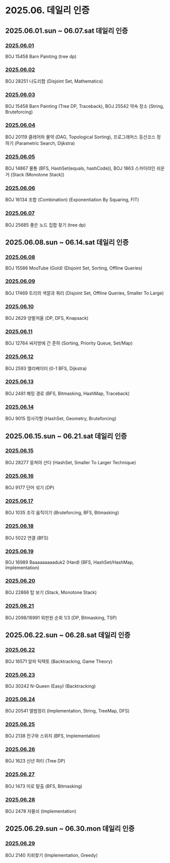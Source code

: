 # 2025.06. 데일리 인증

## 2025.06.01.sun ~ 06.07.sat 데일리 인증

### [2025.06.01](https://github.com/jwelyl/daily_certification/blob/main/2025/06/01/25_06_01_daily_certification.md)
BOJ 15458 Barn Painting (tree dp)

### [2025.06.02](https://github.com/jwelyl/daily_certification/blob/main/2025/06/02/25_06_02_daily_certification.md)
BOJ 28251 나도리합 (Disjoint Set, Mathematics)

### [2025.06.03](https://github.com/jwelyl/daily_certification/blob/main/2025/06/03/25_06_03_daily_certification.md)
BOJ 15458 Barn Painting (Tree DP, Traceback), BOJ 25542 약속 장소 (String, Bruteforcing)

### [2025.06.04](https://github.com/jwelyl/daily_certification/blob/main/2025/06/04/25_06_04_daily_certification.md)
BOJ 20119 클레어와 물약 (DAG, Topological Sorting), 프로그래머스 등산코스 정하기 (Parametric Search, Dijkstra)

### [2025.06.05](https://github.com/jwelyl/daily_certification/blob/main/2025/06/05/25_06_05_daily_certification.md)
BOJ 14867 물통 (BFS, HashSet(equals, hashCode)), BOJ 1863 스카이라인 쉬운거 (Stack (Monotone Stack))

### [2025.06.06](https://github.com/jwelyl/daily_certification/blob/main/2025/06/06/25_06_06_daily_certification.md)
BOJ 16134 조합 (Combination) (Exponentiation By Squaring, FIT)

### [2025.06.07](https://github.com/jwelyl/daily_certification/blob/main/2025/06/07/25_06_07_daily_certification.md)
BOJ 25685 좋은 노드 집합 찾기 (tree dp)

## 2025.06.08.sun ~ 06.14.sat 데일리 인증

### [2025.06.08](https://github.com/jwelyl/daily_certification/blob/main/2025/06/08/25_06_08_daily_certification.md)
BOJ 15586 MooTube (Gold) (Disjoint Set, Sorting, Offline Queries)

### [2025.06.09](https://github.com/jwelyl/daily_certification/blob/main/2025/06/09/25_06_09_daily_certification.md)
BOJ 17469 트리의 색깔과 쿼리 (Disjoint Set, Offline Queries, Smaller To Large)

### [2025.06.10](https://github.com/jwelyl/daily_certification/blob/main/2025/06/10/25_06_10_daily_certification.md)
BOJ 2629 양팔저울 (DP, DFS, Knapsack)

### [2025.06.11](https://github.com/jwelyl/daily_certification/blob/main/2025/06/11/25_06_11_daily_certification.md)
BOJ 12764 싸지방에 간 준하 (Sorting, Priority Queue, Set/Map)

### [2025.06.12](https://github.com/jwelyl/daily_certification/blob/main/2025/06/12/25_06_12_daily_certification.md)
BOJ 2593 엘리베이터 (0-1 BFS, Dijkstra)

### [2025.06.13](https://github.com/jwelyl/daily_certification/blob/main/2025/06/13/25_06_13_daily_certification.md)
BOJ 2481 해밍 경로 (BFS, Bitmasking, HashMap, Traceback)

### [2025.06.14](https://github.com/jwelyl/daily_certification/blob/main/2025/06/14/25_06_14_daily_certification.md)
BOJ 9015 정사각형 (HashSet, Geometry, Bruteforcing)

## 2025.06.15.sun ~ 06.21.sat 데일리 인증

### [2025.06.15](https://github.com/jwelyl/daily_certification/blob/main/2025/06/15/25_06_15_daily_certification.md)
BOJ 28277 뭉쳐야 산다 (HashSet, Smaller To Larger Technique)

### [2025.06.16](https://github.com/jwelyl/daily_certification/blob/main/2025/06/16/25_06_16_daily_certification.md)
BOJ 9177 단어 섞기 (DP)

### [2025.06.17](https://github.com/jwelyl/daily_certification/blob/main/2025/06/17/25_06_17_daily_certification.md)
BOJ 1035 조각 움직이기 (Bruteforcing, BFS, Bitmasking)

### [2025.06.18](https://github.com/jwelyl/daily_certification/blob/main/2025/06/18/25_06_18_daily_certification.md)
BOJ 5022 연결 (BFS)

### [2025.06.19](https://github.com/jwelyl/daily_certification/blob/main/2025/06/19/25_06_19_daily_certification.md)
BOJ 16989 Baaaaaaaaaduk2 (Hard) (BFS, HashSet/HashMap, Implementation)

### [2025.06.20](https://github.com/jwelyl/daily_certification/blob/main/2025/06/20/25_06_20_daily_certification.md)
BOJ 22866 탑 보기 (Stack, Monotone Stack)

### [2025.06.21](https://github.com/jwelyl/daily_certification/blob/main/2025/06/21/25_06_21_daily_certification.md)
BOJ 2098/16991 외판원 순회 1/3 (DP, Bitmasking, TSP)

## 2025.06.22.sun ~ 06.28.sat 데일리 인증

### [2025.06.22](https://github.com/jwelyl/daily_certification/blob/main/2025/06/22/25_06_22_daily_certification.md)
BOJ 16571 알파 틱택토 (Backtracking, Game Theory)

### [2025.06.23](https://github.com/jwelyl/daily_certification/blob/main/2025/06/23/25_06_23_daily_certification.md)
BOJ 30242 N-Queen (Easy) (Backtracking)

### [2025.06.24](https://github.com/jwelyl/daily_certification/blob/main/2025/06/24/25_06_24_daily_certification.md)
BOJ 20541 앨범정리 (Implementation, String, TreeMap, DFS)

### [2025.06.25](https://github.com/jwelyl/daily_certification/blob/main/2025/06/25/25_06_25_daily_certification.md)
BOJ 2138 전구와 스위치 (BFS, Implementation)

### [2025.06.26](https://github.com/jwelyl/daily_certification/blob/main/2025/06/26/25_06_26_daily_certification.md)
BOJ 1623 신년 파티 (Tree DP)

### [2025.06.27](https://github.com/jwelyl/daily_certification/blob/main/2025/06/27/25_06_27_daily_certification.md)
BOJ 1473 미로 탈출 (BFS, Bitmasking)

### [2025.06.28](https://github.com/jwelyl/daily_certification/blob/main/2025/06/28/25_06_28_daily_certification.md)
BOJ 2478 자물쇠 (Implementation)

## 2025.06.29.sun ~ 06.30.mon 데일리 인증

### [2025.06.29](https://github.com/jwelyl/daily_certification/blob/main/2025/06/29/25_06_29_daily_certification.md)
BOJ 2140 지뢰찾기 (Implementation, Greedy)
